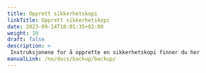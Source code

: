 ```yaml
---
title: Opprett sikkerhetskopi
linkTitle: Opprett sikkerhetskopi
date: 2023-09-14T10:01:35+02:00
weight: 10
draft: false
description: >
 Instruksjonene for å opprette en sikkerhetskopi finner du her
manualLink: /no/docs/backup/backup/
---
```

<script>
  window.location.href = "/no/docs/backup/backup/";
</script>

